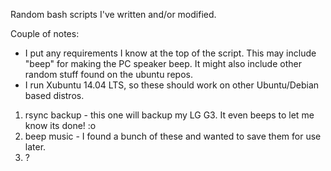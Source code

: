 Random bash scripts I've written and/or modified.

Couple of notes:
- I put any requirements I know at the top of the script. This may include "beep" for making the PC
speaker beep. It might also include other random stuff found on the ubuntu repos.
- I run Xubuntu 14.04 LTS, so these should work on other Ubuntu/Debian based distros.

1. rsync backup - this one will backup my LG G3. It even beeps to let me know its done! :o
2. beep music - I found a bunch of these and wanted to save them for use later.
3. ?